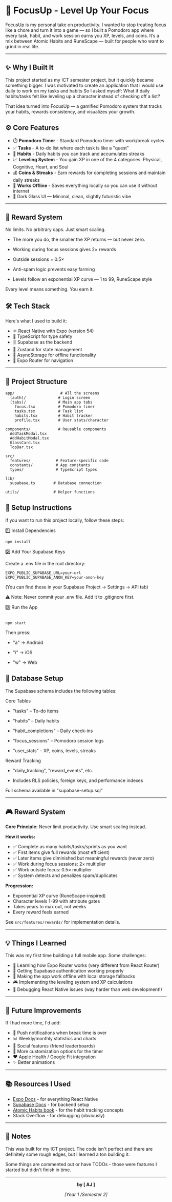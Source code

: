 # 🎯 FocusUp - Level Up Your Focus

FocusUp is my personal take on productivity. I wanted to stop treating focus like a chore and turn it into a game — so I built a Pomodoro app where every task, habit, and work session earns you XP, levels, and coins. It’s a mix between Atomic Habits and RuneScape — built for people who want to grind in real life.

---

## ✨ Why I Built It

This project started as my ICT semester project, but it quickly became something bigger. I was motivated to create an application that i would use daily to work on my tasks and habits
So I asked myself: What if daily habits/tasks felt like leveling up a character instead of checking off a list?

That idea turned into FocusUp — a gamified Pomodoro system that tracks your habits, rewards consistency, and visualizes your growth.

## ⚙️ Core Features

- ⏱️ **Pomodoro Timer** - Standard Pomodoro timer with work/break cycles
- ✅ **Tasks** - A to-do list where each task is like a "quest"
- 🎯 **Habits** - Daily habits you can track and accumulates streaks
- 📈 **Leveling System** - You gain XP in one of the 4 categories: Physical, Cognitive, Heart, and Soul
- 💰 **Coins & Streaks** - Earn rewards for completing sessions and maintain daily streaks
- 📱 **Works Offline** - Saves everything locally so you can use it without internet
- 🎨 Dark Glass UI — Minimal, clean, slightly futuristic vibe

---

## 🧠 Reward System

No limits. No arbitrary caps. Just smart scaling.

- The more you do, the smaller the XP returns — but never zero.

- Working during focus sessions gives 2× rewards

- Outside sessions = 0.5×

- Anti-spam logic prevents easy farming

- Levels follow an exponential XP curve — 1 to 99, RuneScape style

Every level means something. You earn it.

## 🛠️ Tech Stack

Here's what I used to build it:

- ⚛️ React Native with Expo (version 54)
- 📘 TypeScript for type safety
- 🗄️ Supabase as the backend 
- 🔄 Zustand for state management
- 💾 AsyncStorage for offline functionality
- 🧭 Expo Router for navigation

---

## 📁 Project Structure

```
app/                    # All the screens
  (auth)/              # Login screen
  (tabs)/              # Main app tabs
    focus.tsx          # Pomodoro timer
    tasks.tsx          # Task list
    habits.tsx         # Habit tracker
    profile.tsx        # User stats/character

components/            # Reusable components
  AddTaskModal.tsx
  AddHabitModal.tsx
  GlassCard.tsx
  TopBar.tsx

src/
  features/           # Feature-specific code
  constants/          # App constants
  types/              # TypeScript types

lib/
  supabase.ts        # Database connection

utils/               # Helper functions
```

## 🚀 Setup Instructions

If you want to run this project locally, follow these steps:

1️⃣ Install Dependencies
```
npm install

```

2️⃣ Add Your Supabase Keys

Create a .env file in the root directory:

```
EXPO_PUBLIC_SUPABASE_URL=your-url
EXPO_PUBLIC_SUPABASE_ANON_KEY=your-anon-key

```

(You can find these in your Supabase Project → Settings → API tab)

⚠️ Note: Never commit your .env file. Add it to .gitignore first.

3️⃣ Run the App

```

npm start

```

Then press:

- "a" → Android

- "i" → iOS

- "w" → Web


## 🧰 Database Setup

The Supabase schema includes the following tables:

Core Tables

- "tasks" – To-do items

- "habits" – Daily habits

- "habit_completions" – Daily check-ins

- "focus_sessions" – Pomodoro session logs

- "user_stats" – XP, coins, levels, streaks

Reward Tracking

- "daily_tracking", "reward_events", etc.

- Includes RLS policies, foreign keys, and performance indexes

Full schema available in "supabase-setup.sql"

---

## 🎮 Reward System 

**Core Principle:** Never limit productivity. Use smart scaling instead.

**How it works:**
- ✅ Complete as many habits/tasks/sprints as you want
- ✅ First items give full rewards (most efficient)
- ✅ Later items give diminished but meaningful rewards (never zero)
- ✅ Work during focus sessions: 2× multiplier
- ✅ Work outside focus: 0.5× multiplier
- ✅ System detects and penalizes spam/duplicates

**Progression:**
- Exponential XP curve (RuneScape-inspired)
- Character levels 1-99 with attribute gates
- Takes years to max out, not weeks
- Every reward feels earned

See `src/features/rewards/` for implementation details.

---

## 💡 Things I Learned

This was my first time building a full mobile app. Some challenges:

- 🧭 Learning how Expo Router works (very different from React Router)
- 🔐 Getting Supabase authentication working properly
- 📶 Making the app work offline with local storage fallbacks
- 🎮 Implementing the leveling system and XP calculations
- 🐞 Debugging React Native issues (way harder than web development!)

---

## 🔮 Future Improvements

If I had more time, I'd add:

- 🔔 Push notifications when break time is over
- 📊 Weekly/monthly statistics and charts
- 👥 Social features (friend leaderboards)
- 🎨 More customization options for the timer
- ❤️ Apple Health / Google Fit integration
- ✨ Better animations

---

## 📚 Resources I Used

- [Expo Docs](https://docs.expo.dev/) - for everything React Native
- [Supabase Docs](https://supabase.com/docs) - for backend setup
- [Atomic Habits book](https://jamesclear.com/atomic-habits) - for the habit tracking concepts
- Stack Overflow - for debugging (obviously)

---

## 📝 Notes

This was built for my ICT project. The code isn't perfect and there are definitely some rough edges, but I learned a ton building it.

Some things are commented out or have TODOs - those were features I started but didn't finish in time.

---

<div align="center">

**by [ AJ ]**

*[Year 1 /Semester 2]*

</div>
